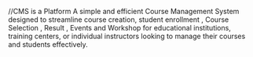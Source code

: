 //CMS is a Platform
A simple and efficient Course Management System designed to streamline course creation, student enrollment , Course Selection , Result , Events and Workshop for educational institutions, training centers, or individual instructors looking to manage their courses and students effectively.
